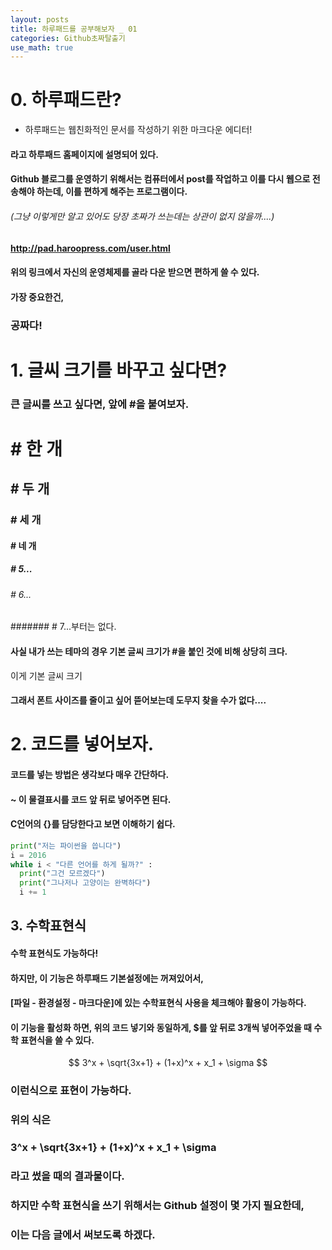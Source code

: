 ```yaml
---
layout: posts
title: 하루패드를 공부해보자 _ 01
categories: Github초짜탈출기
use_math: true
---
```

# 0. 하루패드란? 
* 하루패드는 웹친화적인 문서를 작성하기 위한 마크다운 에디터! 

#### 라고 하루패드 홈페이지에 설명되어 있다. 
#### Github 블로그를 운영하기 위해서는 컴퓨터에서 post를 작업하고 이를 다시 웹으로 전송해야 하는데, 이를 편하게 해주는 프로그램이다. 
###### (그냥 이렇게만 알고 있어도 당장 초짜가 쓰는데는 상관이 없지 않을까....)
#### http://pad.haroopress.com/user.html 
#### 위의 링크에서 자신의 운영체제를 골라 다운 받으면 편하게 쓸 수 있다. 
#### 가장 중요한건,
### 공짜다!

# 1. 글씨 크기를 바꾸고 싶다면?  
### 큰 글씨를 쓰고 싶다면, 앞에 #을 붙여보자. 
# # 한 개
## # 두 개
### # 세 개
#### # 네 개
##### # 5...
###### # 6... 
####### # 7...부터는 없다. 

#### 사실 내가 쓰는 테마의 경우 기본 글씨 크기가 #을 붙인 것에 비해 상당히 크다. 

이게 기본 글씨 크기 

#### 그래서 폰트 사이즈를 줄이고 싶어 뜯어보는데 도무지 찾을 수가 없다.... 

# 2. 코드를 넣어보자.
#### 코드를 넣는 방법은 생각보다 매우 간단하다. 
#### ~ 이 물결표시를 코드 앞 뒤로 넣어주면 된다. 
#### C언어의 {}를 담당한다고 보면 이해하기 쉽다. 


~~~python
print("저는 파이썬을 씁니다")
i = 2016
while i < "다른 언어를 하게 될까?" : 
  print("그건 모르겠다")
  print("그나저나 고양이는 완벽하다")
  i += 1
~~~


## 3. 수학표현식 
#### 수학 표현식도 가능하다!
#### 하지만, 이 기능은 하루패드 기본설정에는 꺼져있어서, 
#### [파일 - 환경설정 - 마크다운]에 있는 수학표현식 사용을 체크해야 활용이 가능하다. 
#### 이 기능을 활성화 하면, 위의 코드 넣기와 동일하게, $를 앞 뒤로 3개씩 넣어주었을 때 수학 표현식을 쓸 수 있다. 


$$
3^x + \sqrt{3x+1} + (1+x)^x + x_1 + \sigma 
$$


### 이런식으로 표현이 가능하다. 
### 위의 식은 
### 3^x + \sqrt{3x+1} + (1+x)^x + x_1 + \sigma
### 라고 썼을 때의 결과물이다. 

### 하지만 수학 표현식을 쓰기 위해서는 Github 설정이 몇 가지 필요한데,
### 이는 다음 글에서 써보도록 하겠다. 